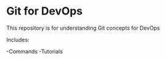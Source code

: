 # Git for DevOps

This repository is for understanding Git concepts for DevOps


Includes:

-Commands
-Tutorials
